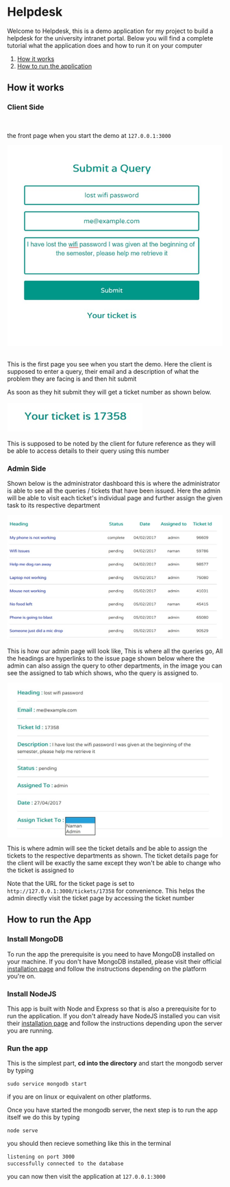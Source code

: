 # Helpdesk

Welcome to Helpdesk, this is a demo application for my project to build a helpdesk for the university intranet portal. Below you will find a complete tutorial what the application does and how to run it
on your computer

1. [How it works](https://github.com/namkam5/helpdesk#how-it-works)
2. [How to run the application](https://github.com/namkam5/helpdesk#how-to-run-the-app)


## How it works
### Client Side
<br />

the front page when you start the demo at ```127.0.0.1:3000 ```
<br />

![the_front_page](images/front_page.jpg)
<br /><br />

This is the first page you see when you start the demo. Here the client is supposed to enter a query, their email and a description of what the problem they are facing is and then hit submit

As soon as they hit submit they will get a ticket number as shown below.
<br /><br />
![ticket_no](images/ticket_no.jpg)
<br /><br />
This is supposed to be noted by the client for future reference as they will be able to access details to their query using this number

### Admin Side

Shown below is the administrator dashboard this is where the administrator is able to see all the queries / tickets that have been issued. Here the admin will be able to visit each ticket's individual page and further assign the given task to its respective department

![admin page](images/admin.jpg)<br />
<br />
This is how our admin page will look like, This is where all the queries go, All the headings are hyperlinks to the issue page shown below where the admin can also assign the query to other departments, in the image you can see the assigned to tab which shows, who the query is assigned to.

![ticket page](images/ticket.jpg)<br />

This is where admin will see the ticket details and be able to assign the tickets to the respective departments as shown. The ticket details page for the client will be exactly the same except they won't be able to change who the ticket is assigned to

Note that the URL for the ticket page is set to ``` http://127.0.0.1:3000/tickets/17358 ``` for convenience. This helps the admin directly visit the ticket page by accessing the ticket number

## How to run the App

### Install MongoDB

To run the app the prerequisite is you need to have MongoDB installed on your machine. If you don't have MongoDB installed, please visit their official [installation page](https://docs.mongodb.com/manual/installation/) and follow the instructions depending on the platform you're on.

### Install NodeJS

This app is built with Node and Express so that is also a prerequisite for to run the application. If you don't already have NodeJS installed you can visit their [installation page](https://nodejs.org/en/download/) and follow the instructions depending upon the server you are running.

### Run the app

This is the simplest part, **cd into the directory** and start the mongodb server
by typing

 ```
 sudo service mongodb start
 ```
if you are on linux or equivalent on other platforms.

Once you have started the mongodb server, the next step is to run the app itself we do this by typing

```
node serve
```
you should then recieve something like this in the terminal

```
listening on port 3000
successfully connected to the database
```
you can now then visit the application at ```127.0.0.1:3000```
